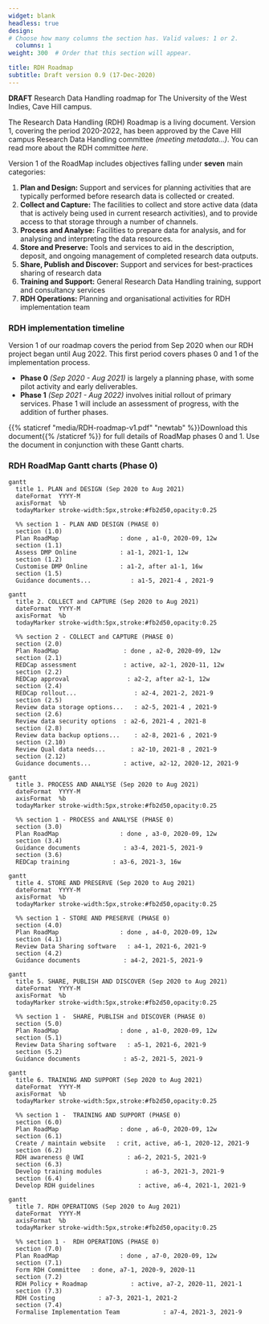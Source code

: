 ```yaml
---
widget: blank
headless: true
design:
# Choose how many columns the section has. Valid values: 1 or 2.
  columns: 1
weight: 300  # Order that this section will appear.

title: RDH Roadmap
subtitle: Draft version 0.9 (17-Dec-2020)
---
```


**DRAFT** Research Data Handling roadmap for The University of the West Indies, Cave Hill campus.

The Research Data Handling (RDH) Roadmap is a living document. Version 1, covering the period 2020-2022, has been approved by the Cave Hill campus Research Data Handling committee _(meeting metadata...)_. You can read more about the RDH committee _here_.

Version 1 of the RoadMap includes objectives falling under **seven** main categories:

1. **Plan and Design:**
   Support and services for planning activities that are typically performed before research data is collected or created.
2. **Collect and Capture:**
   The facilities to collect and store active data (data that is actively being used in current research activities), and to provide access to that storage through a number of channels. 
3. **Process and Analyse:** 
   Facilities to prepare data for analysis, and for analysing and interpreting the data resources.
4. **Store and Preserve:**
   Tools and services to aid in the description, deposit, and ongoing management of completed research data outputs.
5. **Share, Publish and Discover:** 
   Support and services for best-practices sharing of research data
6. **Training and Support:** 
   General Research Data Handling training, support and consultancy services 
7. **RDH Operations:** 
   Planning and organisational activities for RDH implementation team
### RDH implementation timeline
Version 1 of our roadmap covers the period from Sep 2020 when our RDH project began until Aug 2022. This first period covers phases 0 and 1 of the implementation process. 
- **Phase 0** _(Sep 2020 - Aug 2021)_ is largely a planning phase, with some pilot activity and early deliverables.
- **Phase 1** _(Sep 2021 - Aug 2022)_ involves initial rollout of primary services.
Phase 1 will include an assessment of progress, with the addition of further phases.

{{% staticref "media/RDH-roadmap-v1.pdf" "newtab" %}}Download this document{{% /staticref %}} for full details of RoadMap phases 0 and 1. Use the document in conjunction with these Gantt charts.

### RDH RoadMap Gantt charts (Phase 0)

<!-- PLAN and DESIGN phase 0 -->
```mermaid
gantt
  title 1. PLAN and DESIGN (Sep 2020 to Aug 2021)
  dateFormat  YYYY-M
  axisFormat  %b
  todayMarker stroke-width:5px,stroke:#fb2d50,opacity:0.25

  %% section 1 - PLAN AND DESIGN (PHASE 0)
  section (1.0)
  Plan RoadMap                 : done , a1-0, 2020-09, 12w
  section (1.1)
  Assess DMP Online            : a1-1, 2021-1, 12w
  section (1.2)
  Customise DMP Online         : a1-2, after a1-1, 16w
  section (1.5)
  Guidance documents...           : a1-5, 2021-4 , 2021-9
  ```

<!-- PLAN and DESIGN phase 1 - NOT USED -->
<!--- ```mermaid 
 gantt
  title PLAN and DESIGN (Sep 2021 to Aug 2022)
  dateFormat  YYYY-M
  axisFormat  %b
  todayMarker stroke-width:5px,stroke:#fb2d50,opacity:0.25
 
  %% section 1 - PLAN AND DESIGN (PHASE 1)
  section (1.3)
  DMP Assistance            : a1-3, 2021-11, 4w
  section (1.4)
  Link RDH and Ethics       : a1-4, 2022-1, 2022-6
  section (1.5)
  ...Guidance documents        : a1-5, 2021-9, 2022-3
  section (1.6)
  Training Module           : a1-6, after a1-5b, 20w
```
-->

<!-- COLLECT and CAPTURE phase 0 -->
```mermaid
gantt
  title 2. COLLECT and CAPTURE (Sep 2020 to Aug 2021)
  dateFormat  YYYY-M
  axisFormat  %b
  todayMarker stroke-width:5px,stroke:#fb2d50,opacity:0.25

  %% section 2 - COLLECT and CAPTURE (PHASE 0)
  section (2.0)
  Plan RoadMap                  : done , a2-0, 2020-09, 12w
  section (2.1)
  REDCap assessment             : active, a2-1, 2020-11, 12w
  section (2.2)
  REDCap approval                : a2-2, after a2-1, 12w
  section (2.4)
  REDCap rollout...                : a2-4, 2021-2, 2021-9
  section (2.5)
  Review data storage options...   : a2-5, 2021-4 , 2021-9
  section (2.6)
  Review data security options  : a2-6, 2021-4 , 2021-8
  section (2.8)
  Review data backup options...    : a2-8, 2021-6 , 2021-9
  section (2.10)
  Review Qual data needs...       : a2-10, 2021-8 , 2021-9
  section (2.12)
  Guidance documents...         : active, a2-12, 2020-12, 2021-9
  ```

<!-- PLAN and DESIGN phase 1  - NOT USED -->
<!---```mermaid
gantt
  title COLLECT and CAPTURE (Sep 2020 to Aug 2021)
  dateFormat  YYYY-M
  axisFormat  %b
  todayMarker stroke-width:5px,stroke:#fb2d50,opacity:0.25
  %% section 2 - COLLECT and CAPTURE (PHASE 1)
  section (2.4)
  ...REDCap rollout                : a2-4, 2021-9, 2021-11
  section (2.5)
  ...Review data storage options   : a2-5, 2021-9 , 2022-1
  section (2.7)
  Data access on mobile devices   : a2-7, 2022-5 , 2022-7
  section (2.8)
  ...Review data backup options    : a2-8, 2021-9 , 2022-2
  section (2.10)
  ...Review Qual data needs       : a2-10, 2021-9 , 2022-3
  section (2.12)
  ...Guidance documents         : active, a2-12, 2021-9, 2022-5
  section (2.13)
  Training module         : a2-13, after a2-12, 12w
  ``` 
  -->


<!-- PROCESS and ANALYSE phase 0 -->
```mermaid
gantt
  title 3. PROCESS AND ANALYSE (Sep 2020 to Aug 2021)
  dateFormat  YYYY-M
  axisFormat  %b
  todayMarker stroke-width:5px,stroke:#fb2d50,opacity:0.25

  %% section 1 - PROCESS and ANALYSE (PHASE 0)
  section (3.0)
  Plan RoadMap                 : done , a3-0, 2020-09, 12w
  section (3.4)
  Guidance documents            : a3-4, 2021-5, 2021-9
  section (3.6)
  REDCap training            : a3-6, 2021-3, 16w
  ```


<!-- STORE and PRESERVE phase 0 -->
```mermaid
gantt
  title 4. STORE AND PRESERVE (Sep 2020 to Aug 2021)
  dateFormat  YYYY-M
  axisFormat  %b
  todayMarker stroke-width:5px,stroke:#fb2d50,opacity:0.25

  %% section 1 - STORE AND PRESERVE (PHASE 0)
  section (4.0)
  Plan RoadMap                 : done , a4-0, 2020-09, 12w
  section (4.1)
  Review Data Sharing software   : a4-1, 2021-6, 2021-9
  section (4.2)
  Guidance documents            : a4-2, 2021-5, 2021-9
  ```

 <!-- SHARE, PUBLISH and DISCOVER phase 0 -->
```mermaid
gantt
  title 5. SHARE, PUBLISH AND DISCOVER (Sep 2020 to Aug 2021)
  dateFormat  YYYY-M
  axisFormat  %b
  todayMarker stroke-width:5px,stroke:#fb2d50,opacity:0.25

  %% section 1 -  SHARE, PUBLISH and DISCOVER (PHASE 0)
  section (5.0)
  Plan RoadMap                 : done , a1-0, 2020-09, 12w
  section (5.1)
  Review Data Sharing software   : a5-1, 2021-6, 2021-9
  section (5.2)
  Guidance documents            : a5-2, 2021-5, 2021-9
  ```

 <!-- TRAINING and SUPPORT phase 0 -->
```mermaid
gantt
  title 6. TRAINING AND SUPPORT (Sep 2020 to Aug 2021)
  dateFormat  YYYY-M
  axisFormat  %b
  todayMarker stroke-width:5px,stroke:#fb2d50,opacity:0.25

  %% section 1 -  TRAINING AND SUPPORT (PHASE 0)
  section (6.0)
  Plan RoadMap                 : done , a6-0, 2020-09, 12w
  section (6.1)
  Create / maintain website   : crit, active, a6-1, 2020-12, 2021-9
  section (6.2)
  RDH awareness @ UWI            : a6-2, 2021-5, 2021-9
  section (6.3)
  Develop training modules            : a6-3, 2021-3, 2021-9
  section (6.4)
  Develop RDH guidelines            : active, a6-4, 2021-1, 2021-9
  ```
    
 <!-- RDH OPERATIONS phase 0 -->
```mermaid
gantt
  title 7. RDH OPERATIONS (Sep 2020 to Aug 2021)
  dateFormat  YYYY-M
  axisFormat  %b
  todayMarker stroke-width:5px,stroke:#fb2d50,opacity:0.25

  %% section 1 -  RDH OPERATIONS (PHASE 0)
  section (7.0)
  Plan RoadMap                 : done , a7-0, 2020-09, 12w
  section (7.1)
  Form RDH Committee   : done, a7-1, 2020-9, 2020-11
  section (7.2)
  RDH Policy + Roadmap            : active, a7-2, 2020-11, 2021-1
  section (7.3)
  RDH Costing            : a7-3, 2021-1, 2021-2
  section (7.4)
  Formalise Implementation Team            : a7-4, 2021-3, 2021-9
  ```
        